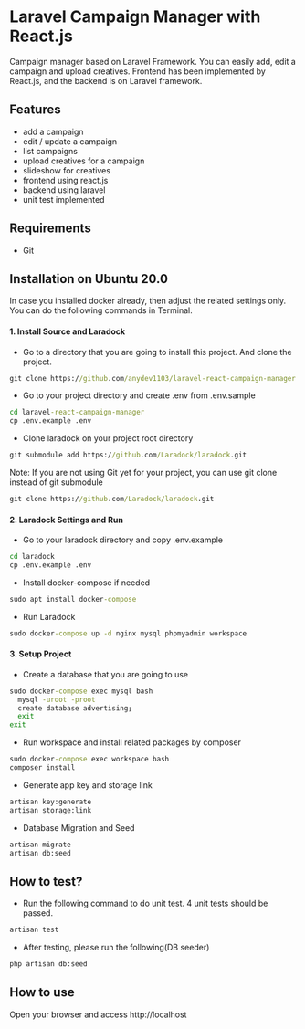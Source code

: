 # Laravel Campaign Manager with React.js

Campaign manager based on Laravel Framework.
You can easily add, edit a campaign and upload creatives.
Frontend has been implemented by React.js, and the backend is on Laravel framework.

## Features
* add a campaign
* edit / update a campaign
* list campaigns
* upload creatives for a campaign
* slideshow for creatives
* frontend using react.js
* backend using laravel
* unit test implemented

## Requirements
- Git

## Installation on Ubuntu 20.0
In case you installed docker already, then adjust the related settings only.
You can do the following commands in Terminal.

#### 1. Install Source and Laradock
- Go to a directory that you are going to install this project. And clone the project.
```cmd
git clone https://github.com/anydev1103/laravel-react-campaign-manager.git
```
- Go to your project directory and create .env from .env.sample
```cmd
cd laravel-react-campaign-manager
cp .env.example .env
```
- Clone laradock on your project root directory
```cmd
git submodule add https://github.com/Laradock/laradock.git
```
Note: If you are not using Git yet for your project, you can use git clone instead of git submodule
```cmd
git clone https://github.com/Laradock/laradock.git
```
#### 2. Laradock Settings and Run
- Go to your laradock directory and copy .env.example
```cmd
cd laradock
cp .env.example .env
```
- Install docker-compose if needed
```cmd
sudo apt install docker-compose
```
- Run Laradock
```cmd
sudo docker-compose up -d nginx mysql phpmyadmin workspace
```

#### 3. Setup Project
- Create a database that you are going to use
```cmd
sudo docker-compose exec mysql bash
  mysql -uroot -proot
  create database advertising;
  exit
exit
```
- Run workspace and install related packages by composer
```cmd
sudo docker-compose exec workspace bash
composer install
```
- Generate app key and storage link
```cmd
artisan key:generate
artisan storage:link
```
- Database Migration and Seed
```cmd
artisan migrate
artisan db:seed
```

## How to test?
- Run the following command to do unit test.
4 unit tests should be passed.
```cmd
artisan test
```
- After testing, please run the following(DB seeder)
```cmd
php artisan db:seed
```

## How to use
Open your browser and access http://localhost
